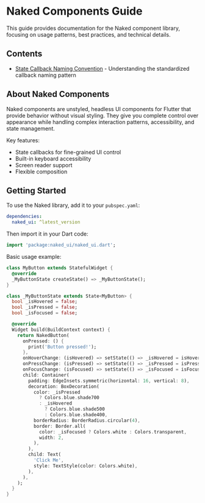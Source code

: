 # Naked Components Guide

This guide provides documentation for the Naked component library, focusing on usage patterns, best practices, and technical details.

## Contents

- [State Callback Naming Convention](./state_callbacks.md) - Understanding the standardized callback naming pattern

## About Naked Components

Naked components are unstyled, headless UI components for Flutter that provide behavior without visual styling. They give you complete control over appearance while handling complex interaction patterns, accessibility, and state management.

Key features:
- State callbacks for fine-grained UI control
- Built-in keyboard accessibility
- Screen reader support
- Flexible composition

## Getting Started

To use the Naked library, add it to your `pubspec.yaml`:

```yaml
dependencies:
  naked_ui: ^latest_version
```

Then import it in your Dart code:

```dart
import 'package:naked_ui/naked_ui.dart';
```

Basic usage example:

```dart
class MyButton extends StatefulWidget {
  @override
  _MyButtonState createState() => _MyButtonState();
}

class _MyButtonState extends State<MyButton> {
  bool _isHovered = false;
  bool _isPressed = false;
  bool _isFocused = false;

  @override
  Widget build(BuildContext context) {
    return NakedButton(
      onPressed: () {
        print('Button pressed!');
      },
      onHoverChange: (isHovered) => setState(() => _isHovered = isHovered),
      onPressChange: (isPressed) => setState(() => _isPressed = isPressed),
      onFocusChange: (isFocused) => setState(() => _isFocused = isFocused),
      child: Container(
        padding: EdgeInsets.symmetric(horizontal: 16, vertical: 8),
        decoration: BoxDecoration(
          color: _isPressed
            ? Colors.blue.shade700
            : _isHovered
              ? Colors.blue.shade500
              : Colors.blue.shade400,
          borderRadius: BorderRadius.circular(4),
          border: Border.all(
            color: _isFocused ? Colors.white : Colors.transparent,
            width: 2,
          ),
        ),
        child: Text(
          'Click Me',
          style: TextStyle(color: Colors.white),
        ),
      ),
    );
  }
}
```